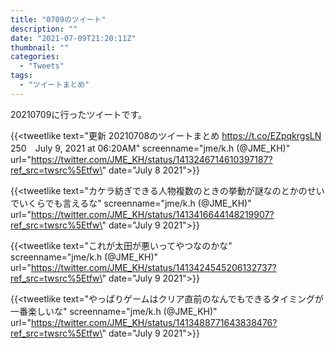 ```yaml
---
title: "0709のツイート"
description: ""
date: "2021-07-09T21:20:11Z"
thumbnail: ""
categories:
  - "Tweets"
tags:
  - "ツイートまとめ"
---
```

20210709に行ったツイートです。
<!--more-->
{{<tweetlike text=\"更新 20210708のツイートまとめ https://t.co/EZpqkrgsLN 250　July 9, 2021 at 06:20AM\" screenname=\"jme/k.h (@JME_KH)\" url=\"https://twitter.com/JME_KH/status/1413246714610397187?ref_src=twsrc%5Etfw\" date=\"July 8 2021\">}}

{{<tweetlike text=\"カケラ紡ぎできる人物複数のときの挙動が謎なのとかのせいでいくらでも言えるな\" screenname=\"jme/k.h (@JME_KH)\" url=\"https://twitter.com/JME_KH/status/1413416644148219907?ref_src=twsrc%5Etfw\" date=\"July 9 2021\">}}

{{<tweetlike text=\"これが太田が悪いってやつなのかな\" screenname=\"jme/k.h (@JME_KH)\" url=\"https://twitter.com/JME_KH/status/1413424545206132737?ref_src=twsrc%5Etfw\" date=\"July 9 2021\">}}

{{<tweetlike text=\"やっぱりゲームはクリア直前のなんでもできるタイミングが一番楽しいな\" screenname=\"jme/k.h (@JME_KH)\" url=\"https://twitter.com/JME_KH/status/1413488771643838476?ref_src=twsrc%5Etfw\" date=\"July 9 2021\">}}

